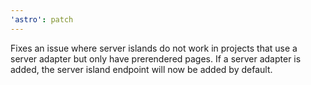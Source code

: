 ```yaml
---
'astro': patch
---
```


Fixes an issue where server islands do not work in projects that use a server adapter but only have prerendered pages. If a server adapter is added, the server island endpoint will now be added by default.
